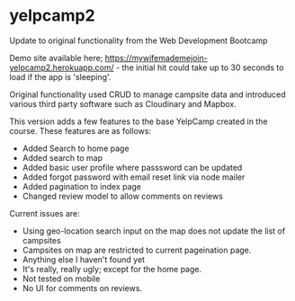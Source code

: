 # yelpcamp2
Update to original functionality from the Web Development Bootcamp

Demo site available here; https://mywifemademejoin-yelpcamp2.herokuapp.com/ - the initial hit could take up to 30 seconds to load if the app is 'sleeping'.

Original functionality used CRUD to manage campsite data and introduced various third party software such as Cloudinary and Mapbox.

This version adds a few features to the base YelpCamp created in the course. These features are as follows:
- Added Search to home page
- Added search to map
- Added basic user profile where passsword can be updated
- Added forgot password with email reset link via node mailer
- Added pagination to index page
- Changed review model to allow comments on reviews

Current issues are:
- Using geo-location search input on the map does not update the list of campsites
- Campsites on map are restricted to current pageination page.
- Anything else I haven't found yet
- It's really, really ugly; except for the home page.
- Not tested on mobile
- No UI for comments on reviews.
